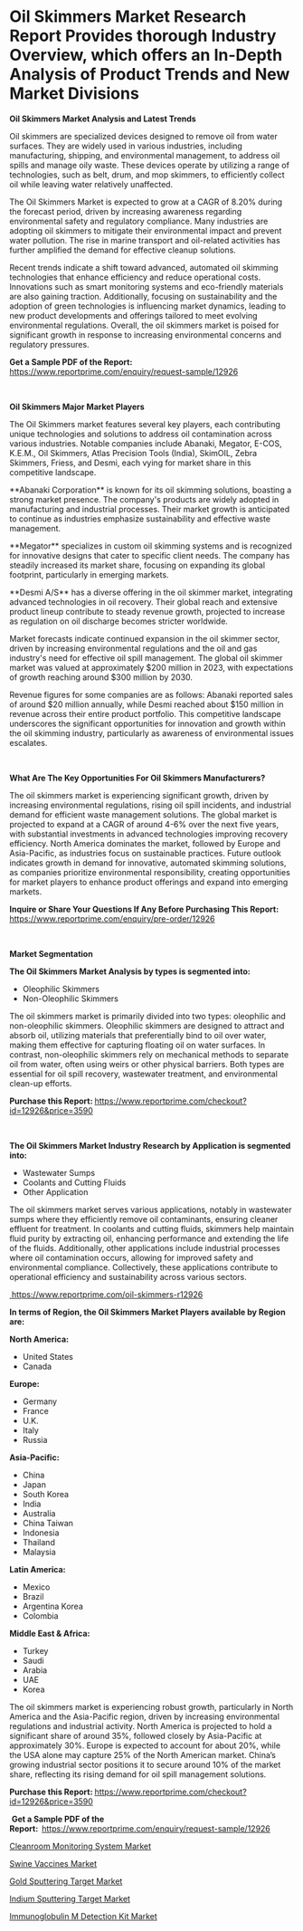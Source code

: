 <p><h1>Oil Skimmers Market Research Report Provides thorough Industry Overview, which offers an In-Depth Analysis of Product Trends and New Market Divisions</h1></p><p><strong>Oil Skimmers Market Analysis and Latest Trends</strong></p>
<p><p>Oil skimmers are specialized devices designed to remove oil from water surfaces. They are widely used in various industries, including manufacturing, shipping, and environmental management, to address oil spills and manage oily waste. These devices operate by utilizing a range of technologies, such as belt, drum, and mop skimmers, to efficiently collect oil while leaving water relatively unaffected.</p><p>The Oil Skimmers Market is expected to grow at a CAGR of 8.20% during the forecast period, driven by increasing awareness regarding environmental safety and regulatory compliance. Many industries are adopting oil skimmers to mitigate their environmental impact and prevent water pollution. The rise in marine transport and oil-related activities has further amplified the demand for effective cleanup solutions.</p><p>Recent trends indicate a shift toward advanced, automated oil skimming technologies that enhance efficiency and reduce operational costs. Innovations such as smart monitoring systems and eco-friendly materials are also gaining traction. Additionally, focusing on sustainability and the adoption of green technologies is influencing market dynamics, leading to new product developments and offerings tailored to meet evolving environmental regulations. Overall, the oil skimmers market is poised for significant growth in response to increasing environmental concerns and regulatory pressures.</p></p>
<p><strong>Get a Sample PDF of the Report:&nbsp;</strong> <a href="https://www.reportprime.com/enquiry/request-sample/12926">https://www.reportprime.com/enquiry/request-sample/12926</a></p>
<p>&nbsp;</p>
<p><strong>Oil Skimmers Major Market Players</strong></p>
<p><p>The Oil Skimmers market features several key players, each contributing unique technologies and solutions to address oil contamination across various industries. Notable companies include Abanaki, Megator, E-COS, K.E.M., Oil Skimmers, Atlas Precision Tools (India), SkimOIL, Zebra Skimmers, Friess, and Desmi, each vying for market share in this competitive landscape.</p><p>**Abanaki Corporation** is known for its oil skimming solutions, boasting a strong market presence. The company's products are widely adopted in manufacturing and industrial processes. Their market growth is anticipated to continue as industries emphasize sustainability and effective waste management.</p><p>**Megator** specializes in custom oil skimming systems and is recognized for innovative designs that cater to specific client needs. The company has steadily increased its market share, focusing on expanding its global footprint, particularly in emerging markets.</p><p>**Desmi A/S** has a diverse offering in the oil skimmer market, integrating advanced technologies in oil recovery. Their global reach and extensive product lineup contribute to steady revenue growth, projected to increase as regulation on oil discharge becomes stricter worldwide.</p><p>Market forecasts indicate continued expansion in the oil skimmer sector, driven by increasing environmental regulations and the oil and gas industry's need for effective oil spill management. The global oil skimmer market was valued at approximately $200 million in 2023, with expectations of growth reaching around $300 million by 2030.</p><p>Revenue figures for some companies are as follows: Abanaki reported sales of around $20 million annually, while Desmi reached about $150 million in revenue across their entire product portfolio. This competitive landscape underscores the significant opportunities for innovation and growth within the oil skimming industry, particularly as awareness of environmental issues escalates.</p></p>
<p>&nbsp;</p>
<p><strong>What Are The Key Opportunities For Oil Skimmers Manufacturers?</strong></p>
<p><p>The oil skimmers market is experiencing significant growth, driven by increasing environmental regulations, rising oil spill incidents, and industrial demand for efficient waste management solutions. The global market is projected to expand at a CAGR of around 4-6% over the next five years, with substantial investments in advanced technologies improving recovery efficiency. North America dominates the market, followed by Europe and Asia-Pacific, as industries focus on sustainable practices. Future outlook indicates growth in demand for innovative, automated skimming solutions, as companies prioritize environmental responsibility, creating opportunities for market players to enhance product offerings and expand into emerging markets.</p></p>
<p><strong>Inquire or Share Your Questions If Any Before Purchasing This Report:</strong> <a href="https://www.reportprime.com/enquiry/pre-order/12926">https://www.reportprime.com/enquiry/pre-order/12926</a></p>
<p>&nbsp;</p>
<p><strong>Market Segmentation</strong></p>
<p><strong>The Oil Skimmers Market Analysis by types is segmented into:</strong></p>
<p><ul><li>Oleophilic Skimmers</li><li>Non-Oleophilic Skimmers</li></ul></p>
<p><p>The oil skimmers market is primarily divided into two types: oleophilic and non-oleophilic skimmers. Oleophilic skimmers are designed to attract and absorb oil, utilizing materials that preferentially bind to oil over water, making them effective for capturing floating oil on water surfaces. In contrast, non-oleophilic skimmers rely on mechanical methods to separate oil from water, often using weirs or other physical barriers. Both types are essential for oil spill recovery, wastewater treatment, and environmental clean-up efforts.</p></p>
<p><strong>Purchase this Report:&nbsp;</strong><a href="https://www.reportprime.com/checkout?id=12926&price=3590">https://www.reportprime.com/checkout?id=12926&price=3590</a></p>
<p>&nbsp;</p>
<p><strong>The Oil Skimmers Market Industry Research by Application is segmented into:</strong></p>
<p><ul><li>Wastewater Sumps</li><li>Coolants and Cutting Fluids</li><li>Other Application</li></ul></p>
<p><p>The oil skimmers market serves various applications, notably in wastewater sumps where they efficiently remove oil contaminants, ensuring cleaner effluent for treatment. In coolants and cutting fluids, skimmers help maintain fluid purity by extracting oil, enhancing performance and extending the life of the fluids. Additionally, other applications include industrial processes where oil contamination occurs, allowing for improved safety and environmental compliance. Collectively, these applications contribute to operational efficiency and sustainability across various sectors.</p></p>
<p><a href="https://www.reportprime.com/oil-skimmers-r12926">&nbsp;https://www.reportprime.com/oil-skimmers-r12926</a></p>
<p><strong>In terms of Region, the Oil Skimmers Market Players available by Region are:</strong></p>
<p>
    <p> <strong> North America: </strong>
        <ul>
            <li>United States</li>
            <li>Canada</li>
        </ul>
        </p> 
    <p> <strong> Europe: </strong>
        <ul>
            <li>Germany</li>
            <li>France</li>
            <li>U.K.</li>
            <li>Italy</li>
            <li>Russia</li>
        </ul>
        </p> 
    <p> <strong> Asia-Pacific: </strong>
        <ul>
            <li>China</li>
            <li>Japan</li>
            <li>South Korea</li>
            <li>India</li>
            <li>Australia</li>
            <li>China Taiwan</li>
            <li>Indonesia</li>
            <li>Thailand</li>
            <li>Malaysia</li>
        </ul>
        </p> 
    <p> <strong> Latin America: </strong>
        <ul>
            <li>Mexico</li>
            <li>Brazil</li>
            <li>Argentina Korea</li>
            <li>Colombia</li>
        </ul>
        </p> 
    <p> <strong> Middle East & Africa: </strong>
        <ul>
            <li>Turkey</li>
            <li>Saudi</li>
            <li>Arabia</li>
            <li>UAE</li>
            <li>Korea</li>
        </ul>
    </p>
    </p>
<p><p>The oil skimmers market is experiencing robust growth, particularly in North America and the Asia-Pacific region, driven by increasing environmental regulations and industrial activity. North America is projected to hold a significant share of around 35%, followed closely by Asia-Pacific at approximately 30%. Europe is expected to account for about 20%, while the USA alone may capture 25% of the North American market. China’s growing industrial sector positions it to secure around 10% of the market share, reflecting its rising demand for oil spill management solutions.</p></p>
<p><strong>Purchase this Report: </strong><a href="https://www.reportprime.com/checkout?id=12926&price=3590">https://www.reportprime.com/checkout?id=12926&price=3590</a></p>
<p>&nbsp;<strong>Get a Sample PDF of the Report:&nbsp;&nbsp;</strong><a href="https://www.reportprime.com/enquiry/request-sample/12926">https://www.reportprime.com/enquiry/request-sample/12926</a></p>
<p><strong></strong></p>
<p><p><a href="https://issuu.com/reportprime-2/docs/cleanroom-monitoring-system-market-_6e70320642eaa4">Cleanroom Monitoring System Market</a></p><p><a href="https://www.linkedin.com/pulse/navigating-swine-vaccines-market-expert-analysis-forecast-tocne?trackingId=zHzlWXfgR%2BSSFAROVkpCsQ%3D%3D">Swine Vaccines Market</a></p><p><a href="https://medium.com/@jeniw10236654655/future-trajectory-of-the-gold-sputtering-target-market-emerging-market-trends-and-forecasts-till-76ab532aa48d">Gold Sputtering Target Market</a></p><p><a href="https://medium.com/@jeniw10236654655/indium-sputtering-target-industry-analysis-report-its-market-size-growing-with-a-cagr-of-7-3-e60c55911d70">Indium Sputtering Target Market</a></p><p><a href="https://issuu.com/reportprime-2/docs/immunoglobulin-m-detection-kit-mark_370118629460a0">Immunoglobulin M Detection Kit Market</a></p></p>